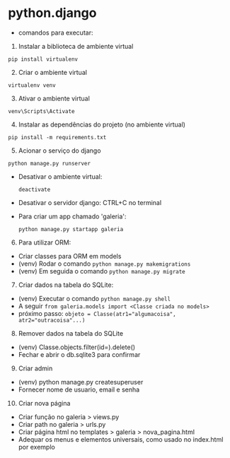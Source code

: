 # python.django

- comandos para executar:
1. Instalar a biblioteca de ambiente virtual
```
pip install virtualenv
```

2. Criar o ambiente virtual
```
virtualenv venv
```

3. Ativar o ambiente virtual
```
venv\Scripts\Activate
```

4. Instalar as dependências do projeto (no ambiente virtual)
```
pip install -m requirements.txt
```

5. Acionar o serviço do django
```
python manage.py runserver
```


- Desativar o ambiente virtual:
    ```
    deactivate
    ```
- Desativar o servidor django: CTRL+C no terminal

- Para criar um app chamado 'galeria':
    ```
    python manage.py startapp galeria
    ```

6. Para utilizar ORM:
- Criar classes para ORM em models
- (venv) Rodar o comando ```python manage.py makemigrations```
- (venv) Em seguida o comando ```python manage.py migrate```

7. Criar dados na tabela do SQLite:
- (venv) Executar o comando ```python manage.py shell```
- A seguir ```from galeria.models import <Classe criada no models>```
- próximo passo: ```objeto = Classe(atr1="algumacoisa", atr2="outracoisa"...)```

8. Remover dados na tabela do SQLite
- (venv) Classe.objects.filter(id=<id>).delete()
- Fechar e abrir o db.sqlite3 para confirmar

9. Criar admin
- (venv) python manage.py createsuperuser
- Fornecer nome de usuario, email e senha

10. Criar nova página
- Criar função no galeria > views.py
- Criar path no galeria > urls.py
- Criar página html no templates > galeria > nova_pagina.html
- Adequar os menus e elementos universais, como usado no index.html por exemplo
